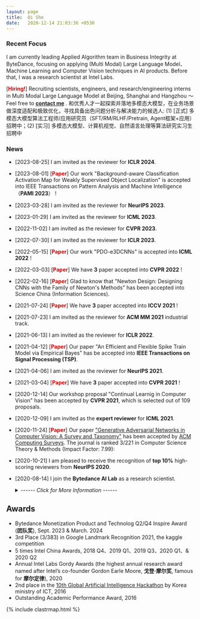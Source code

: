 ```yaml
---
layout: page
title:  Qi She
date:   2020-12-14 21:03:36 +0530
---
```


### **Recent Focus**
I am currently leading Applied Algorithm team in Business Integrity at ByteDance, focusing on applying (Multi Modal) Large Language Model、Machine Learning and Computer Vision techniques in AI products. Before that, I was a research scientist at Intel Labs.

[**<font color="#dd0000">Hiring!</font>**] Recruiting scientists, engineers, and research/engineering interns in Multi Modal Large Language Model at Beijing, Shanghai and Hangzhou ～ Feel free to [**contact me**](mailto:sheqi.roger@bytedance.com) . 和优秀人才一起探索并落地多模态大模型，在业务场景做深度适配和极致优化，寻找具备出色问题分析与解决能力的候选人: (1) [正式] 多模态大模型算法工程师/应用研究员（SFT/RM/RLHF/Pretrain, Agent框架+应用）招聘中；(2) [实习] 多模态大模型、计算机视觉、自然语言处理等算法研究实习生招聘中


### **News**
- [2023-08-25] I am invited as the reviewer for **ICLR 2024**.

- [2023-08-01] [**<font color="#dd0000">Paper</font>**] Our work "Background-aware Classification Activation Map for Weakly Supervised Object Localization" is accepted into IEEE Transactions on Pattern Analysis and Machine Intelligence（**PAMI 2023**） ! 

- [2023-03-28] I am invited as the reviewer for **NeurIPS 2023**.

- [2023-01-29] I am invited as the reviewer for **ICML 2023**.

- [2022-11-02] I am invited as the reviewer for **CVPR 2023**.

- [2022-07-30] I am invited as the reviewer for **ICLR 2023**.

- [2022-05-15] [**<font color="#dd0000">Paper</font>**] Our work "PDO-e3DCNNs" is accepted into **ICML 2022** ! 

- [2022-03-03] [**<font color="#dd0000">Paper</font>**] We have **3** paper accepted into **CVPR 2022** ! 

- [2022-02-16] [**<font color="#dd0000">Paper</font>**] Glad to know that "Newton Design: Designing CNNs with the Family of Newton's Methods" has been accepted into Science China (Information Sciences).

- [2021-07-24] [**<font color="#dd0000">Paper</font>**] We have **3** paper accepted into **ICCV 2021** !  

- [2021-07-23] I am invited as the reviewer for **ACM MM 2021** industrial track.

- [2021-06-13] I am invited as the reviewer for **ICLR 2022**.

- [2021-04-12] [**<font color="#dd0000">Paper</font>**] Our paper "An Efficient and Flexible Spike Train Model via Empirical Bayes" has be accepted into **IEEE Transactions on Signal Processing (TSP)**.

- [2021-04-06] I am invited as the reviewer for **NeurIPS 2021**.

- [2021-03-04] [**<font color="#dd0000">Paper</font>**] We have **3** paper accepted into **CVPR 2021** !

- [2020-12-14] Our workshop proposal "Continual Learnig in Computer Vision" has been accepted by **CVPR 2021**, which is selected out of 109 proposals.

- [2020-12-09] I am invited as the **expert reviewer** for **ICML 2021**.

- [2020-11-24] [**<font color="#dd0000">Paper</font>**] Our paper ["Generative Adversarial Networks in Computer Vision: A Survey and Taxonomy"][GAN Survey] has been accepted by [ACM Computing Surveys][ACM Computing Surveys]. The journal is ranked 3/221 in Computer Science Theory & Methods (Impact Factor: 7.99):

- [2020-10-21] I am pleased to receive the recognition of **top 10%** high-scoring reviewers from **NeurIPS 2020**.

- [2020-08-14] I join the **Bytedance AI Lab** as a research scientist.


<ul>
<details>
	<summary style="cursor: pointer;"><i>------ Click for More Information ------</i></summary>
		<li>[2020-06-14] We have successfully organized the 1st "Continual Learning in Computer Vision" workshop at <b>CVPR 2020</b>.</li>
		<li>[2020-06-10] [<b><font color="#dd0000">Paper</font></b>] Our paper "IROS 2019 Lifelong Robotic Vision: Object Recognition Challenge [Competitions]" has been published at IEEE Robotics & Automation Magazine (IEEE RAM). The journal is one of four top-tier journals in robotics field.</li>
		<li>[2020-06-01] [<b><font color="#dd0000">Paper</font></b>] Our paper is accepted as the **Oral** presentation at the conference of Uncertainty in Artificial Intelligence (UAI).</li>
		<li>[2020-05-22] [<b><font color="#dd0000">Paper</font></b>] Our paper “Synthetic-Neuroscore: Using a neuro-AI interface for evaluating generative adversarial networks” has been accepted by <b>Neurocomputing</b>.</li>
		<li>[2020-01-22] [<b><font color="#dd0000">Paper</font></b>] We have <b>2</b> papers regarding <b>lifelong robotic vision</b> accepted by <b>ICRA 2020</b>.</li>
</details>
</ul>


<!--
## **Outcomes**
- In general, until 2023/10, I hold **2100 citations** from Google Sholar, with **h index: 19, i10 index 25**，publishing at TPAMI, TNNLS, TSP, CSUR, Nature Scientific Reports, ICML, CVPR, ICCV, ICLR, AAAI etc; and holding **5** US patents, and **20+** China patents.
- At byetedance, I launched several ranking models/computer vision solutions as baselines; and at Intel Labs, I am the first contributor of [Lifelong Robotic Vision].
-->

## **Awards**
- Bytedance Monetization Product and Technolog Q2/Q4 Inspire Award (<b>团队奖</b>), Sept. 2023 & March. 2024
- 3rd Place (3/383) in Google Landmark Recognition 2021, the kaggle competition
- 5 times Intel China Awards, 2018 Q4、2019 Q1、2019 Q3、2020 Q1、& 2020 Q2
- Annual Intel Labs Gordy Awards (the highest annual research award named after Intel’s co-founder Gordon Earle Moore, <b>戈登·摩尔奖</b>, famous for <b>摩尔定律</b>), 2020
- 2nd place in the [10th Global Artificial Intelligence Hackathon][AI hackathon] by Korea ministry of ICT, 2016
- Outstanding Academic Performance Award, 2016

[ACM Computing Surveys]: https://www.letpub.com.cn/index.php?page=journalapp&view=detail&journalid=19
[CLVISION]: https://sites.google.com/view/clvision2020/overview?authuser=0
[GAN Survey]:https://arxiv.org/abs/1906.01529
[IEEE RAM]: https://ieeexplore.ieee.org/document/9113359
[AI hackathon]: https://www.youtube.com/watch?v=u0RCcuZpmxg
[Lifelong Robotic Vision]: https://lifelong-robotic-vision.github.io/

<div class="analytics">
	{% include clastrmap.html %}
</div>